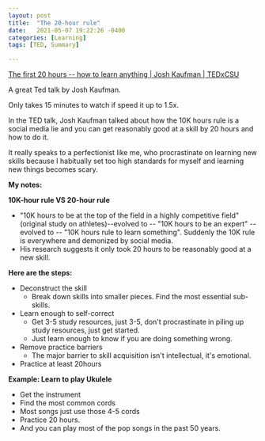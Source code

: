 ```yaml
---
layout: post
title:  "The 20-hour rule"
date:   2021-05-07 19:22:26 -0400
categories: [Learning]
tags: [TED, Summary]

---
```


 [The first 20 hours -- how to learn anything | Josh Kaufman | TEDxCSU](https://www.youtube.com/watch?v=5MgBikgcWnY) 

A great Ted talk by Josh Kaufman.

Only takes 15 minutes to watch if speed it up to 1.5x. 

In the TED talk, Josh Kaufman talked about how the 10K hours rule is a social media lie and you can get reasonably good at a skill by 20 hours and how to do it.

It really speaks to a perfectionist like me, who procrastinate on learning new skills because I habitually set too high standards for myself and learning new things becomes scary. 

**My notes:**

**10K-hour rule VS 20-hour rule**

- "10K hours to be at the top of the field in a highly competitive field" (original study on athletes)--evolved to -- "10K hours to be an expert" --evolved to -- "10K hours rule to learn something". Suddenly the 10K rule is everywhere and demonized by social media.
- His research suggests it only took 20 hours to be reasonably good at a new skill.

**Here are the steps:**

- Deconstruct the skill
  - Break down skills into smaller pieces. Find the most essential sub-skills.
- Learn enough to self-correct
  - Get 3-5 study resources, just 3-5, don't procrastinate in piling up study resources, just get started.
  - Just learn enough to know if you are doing something wrong.
- Remove practice barriers
  - The major barrier to skill acquisition isn't intellectual, it's emotional. 
- Practice at least 20hours

**Example: Learn to play Ukulele**

- Get the instrument
- Find the most common cords
- Most songs just use those 4-5 cords
- Practice 20 hours.
- And you can play most of the pop songs in the past 50 years.